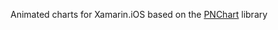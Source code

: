 Animated charts for Xamarin.iOS based on the [PNChart](https://github.com/kevinzhow/PNChart) library
